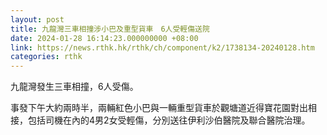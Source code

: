 ```yaml
---
layout: post
title: 九龍灣三車相撞涉小巴及重型貨車　6人受輕傷送院
date: 2024-01-28 16:14:23.000000000 +08:00
link: https://news.rthk.hk/rthk/ch/component/k2/1738134-20240128.htm
categories: rthk
---
```


九龍灣發生三車相撞，6人受傷。

事發下午大約兩時半，兩輛紅色小巴與一輛重型貨車於觀塘道近得寶花園對出相接，包括司機在內的4男2女受輕傷，分別送往伊利沙伯醫院及聯合醫院治理。

